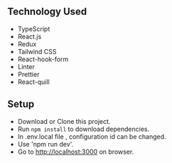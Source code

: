 ## Technology Used

- TypeScript
- React.js
- Redux
- Tailwind CSS
- React-hook-form
- Linter
- Prettier
- React-quill


## Setup

- Download or Clone this project.
- Run `npm install` to download dependencies.
- In .env.local file , configuration id can be changed.
- Use 'npm run dev'.
- Go to [http://localhost:3000](http://localhost:3000) on browser.